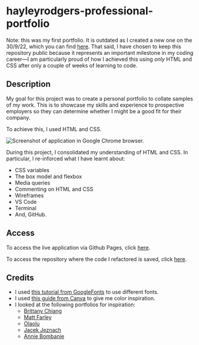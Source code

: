 # hayleyrodgers-professional-portfolio

Note: this was my first portfolio. It is outdated as I created a new one on the 30/9/22, which you can find [here](https://github.com/hayleyarodgers/portfolio). That said, I have chosen to keep this repository public because it represents an important milestone in my coding career—I am particularly proud of how I achieved this using *only* HTML and CSS after only a couple of weeks of learning to code.

## Description

My goal for this project was to create a personal portfolio to collate samples of my work. This is to showcase my skills and experience to prospective employers so they can determine whether I might be a good fit for their company.

To achieve this, I used HTML and CSS.

![Screenshot of application in Google Chrome browser.](./assets/images/screenshot-of-application.png)

During this project, I consolidated my understanding of HTML and CSS. In particular, I re-inforced what I have learnt about:
- CSS variables
- The box model and flexbox
- Media queries
- Commenting on HTML and CSS
- Wireframes
- VS Code
- Terminal
- And, GitHub.

## Access

To access the live application via Github Pages, click [here](https://hayleyarodgers.github.io/hayleyrodgers-professional-portfolio/). 

To access the repository where the code I refactored is saved, click [here](https://github.com/hayleyarodgers/hayleyrodgers-professional-portfolio).

## Credits

- I used [this tutorial from GoogleFonts](https://developers.google.com/fonts/docs/getting_started) to use different fonts.
- I used [this guide from Canva](https://www.canva.com/learn/100-color-combinations/) to give me color inspiration.
- I looked at the following portfolios for inspiration:
  - [Brittany Chiang](https://brittanychiang.com/)
  - [Matt Farley](https://mattfarley.ca/)
  - [Olaolu](https://olaolu.dev/)
  - [Jacek Jeznach](https://jacekjeznach.com/)
  - [Annie Bombanie](https://anniebombanie.com/)
